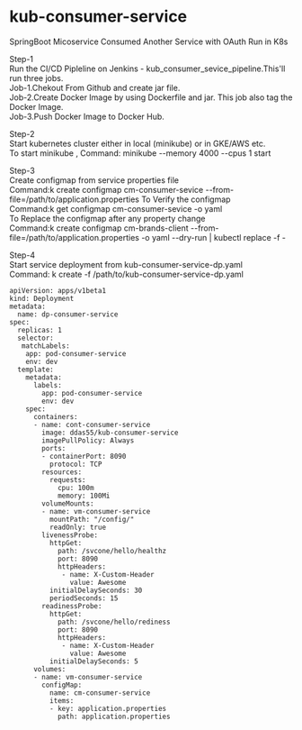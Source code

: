 # kub-consumer-service
SpringBoot Micoservice Consumed Another Service with OAuth Run in K8s

Step-1                                                                     
Run the CI/CD Pipleline on Jenkins - kub_consumer_sevice_pipeline.This'll run three jobs.                       
Job-1.Chekout From Github and create jar file.                                   
Job-2.Create Docker Image by using Dockerfile and jar. This job also tag the Docker Image.                    
Job-3.Push Docker Image to Docker Hub.

Step-2                                                                    
Start kubernetes cluster either in local (minikube) or in GKE/AWS etc.               
To start minikube , Command: minikube --memory 4000 --cpus 1 start

Step-3                                                                                 
Create configmap from service properties file                                      
Command:k create configmap cm-consumer-sevice --from-file=/path/to/application.properties
To Verify the configmap                            
Command:k get configmap cm-consumer-sevice  -o yaml                                                     
To Replace the configmap after any property change                                    
Command:k create configmap cm-brands-client  --from-file=/path/to/application.properties -o yaml --dry-run | kubectl replace -f -

Step-4                                                            
Start service deployment from kub-consumer-service-dp.yaml                                               
Command: k create -f /path/to/kub-consumer-service-dp.yaml

    apiVersion: apps/v1beta1
    kind: Deployment
    metadata:
      name: dp-consumer-service
    spec:
      replicas: 1
      selector:
       matchLabels:
        app: pod-consumer-service
        env: dev
      template:
        metadata:
          labels:
            app: pod-consumer-service
            env: dev
        spec:
          containers:
          - name: cont-consumer-service
            image: ddas55/kub-consumer-service
            imagePullPolicy: Always
            ports:
            - containerPort: 8090
              protocol: TCP
            resources:
              requests:
                cpu: 100m
                memory: 100Mi
            volumeMounts:
            - name: vm-consumer-service
              mountPath: "/config/" 
              readOnly: true
            livenessProbe:
              httpGet:
                path: /svcone/hello/healthz
                port: 8090
                httpHeaders:
                 - name: X-Custom-Header
                   value: Awesome
              initialDelaySeconds: 30
              periodSeconds: 15
            readinessProbe:
              httpGet:
                path: /svcone/hello/rediness
                port: 8090
                httpHeaders:
                 - name: X-Custom-Header
                   value: Awesome
              initialDelaySeconds: 5
          volumes:
          - name: vm-consumer-service
            configMap:
              name: cm-consumer-service
              items:
              - key: application.properties 
                path: application.properties
